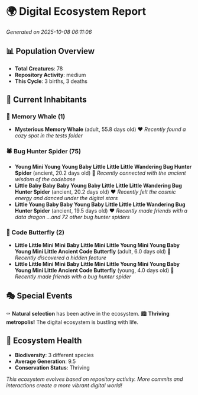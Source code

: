 # 🌍 Digital Ecosystem Report
*Generated on 2025-10-08 06:11:06*

## 📊 Population Overview
- **Total Creatures**: 78
- **Repository Activity**: medium
- **This Cycle**: 3 births, 3 deaths

## 👥 Current Inhabitants

### 🐋 Memory Whale (1)
- **Mysterious Memory Whale** (adult, 55.8 days old) ❤️
  *Recently found a cozy spot in the tests folder*

### 🕷️ Bug Hunter Spider (75)
- **Young Mini Young Young Baby Little Little Little Wandering Bug Hunter Spider** (ancient, 20.2 days old) 💛
  *Recently connected with the ancient wisdom of the codebase*
- **Little Baby Baby Baby Young Baby Little Little Little Wandering Bug Hunter Spider** (ancient, 20.2 days old) ❤️
  *Recently felt the cosmic energy and danced under the digital stars*
- **Little Young Baby Baby Young Baby Little Little Little Wandering Bug Hunter Spider** (ancient, 19.5 days old) ❤️
  *Recently made friends with a data dragon*
  *...and 72 other bug hunter spiders*

### 🦋 Code Butterfly (2)
- **Little Little Mini Mini Baby Little Mini Little Young Mini Young Baby Young Mini Little Ancient Code Butterfly** (adult, 6.0 days old) 💚
  *Recently discovered a hidden feature*
- **Little Little Mini Mini Baby Little Mini Little Young Mini Young Baby Young Mini Little Ancient Code Butterfly** (young, 4.0 days old) 💚
  *Recently made friends with a bug hunter spider*

## 🎭 Special Events

⚰️ **Natural selection** has been active in the ecosystem.
🏙️ **Thriving metropolis!** The digital ecosystem is bustling with life.

## 🔬 Ecosystem Health
- **Biodiversity**: 3 different species
- **Average Generation**: 9.5
- **Conservation Status**: Thriving

*This ecosystem evolves based on repository activity. More commits and interactions create a more vibrant digital world!*